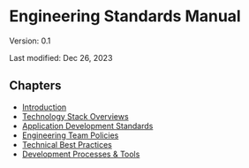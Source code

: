 # Engineering Standards Manual
Version: 0.1

Last modified: Dec 26, 2023

## Chapters
- [Introduction](introduction.md)
- [Technology Stack Overviews](technology-stack-overviews.md)
- [Application Development Standards](application-development-standards.md)
- [Engineering Team Policies](engineering-team-policies.md)
- [Technical Best Practices](technical-best-practices.md)
- [Development Processes & Tools](development-processes-and-tools.md)
